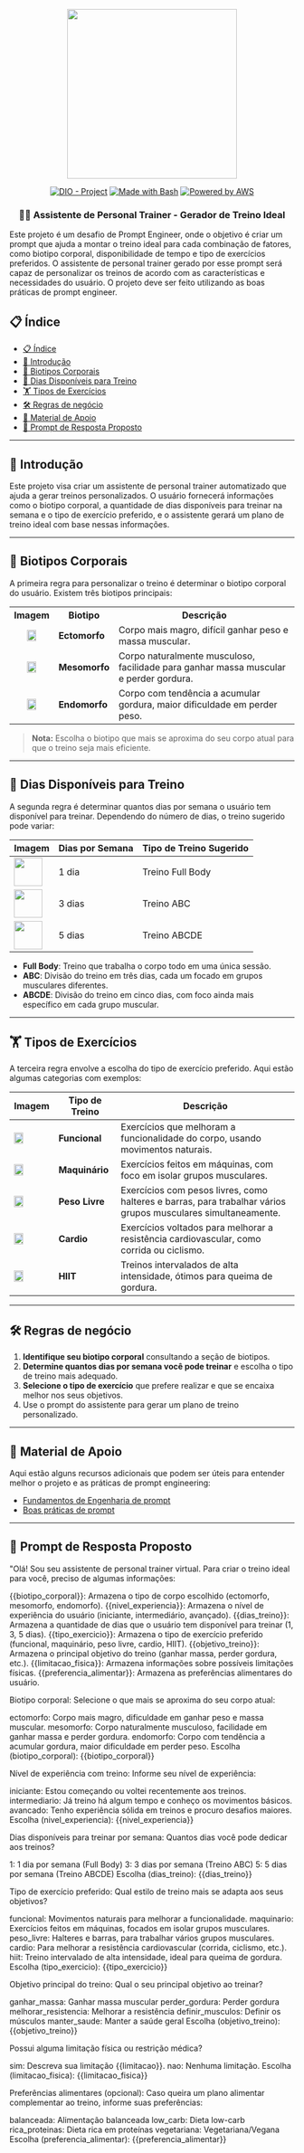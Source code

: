 <p align="center">
    <img width="300px" src=".github/assets/logo_2.png">
</p>

<p align="center">
<a href="https://dio.me/"><img src="https://img.shields.io/badge/DIO-Project-FED564?logo=youtube" alt="DIO - Project"></a>
<a href="https://www.gnu.org/software/bash/" title="Go to Bash homepage"><img src="https://img.shields.io/badge/Prompt-Project-FED564?logo=gnu-bash&amp;logoColor=white" alt="Made with Bash"></a>
<a href="https://aws.amazon.com/" title="Powered by AWS">
  <img src="https://img.shields.io/badge/Powered%20by-AWS-FED564?logo=icloud&logoColor=white" alt="Powered by AWS">
</a>
</p>

<p align="center">
  <h3 align="center">🏋️‍♂️ Assistente de Personal Trainer - Gerador de Treino Ideal</h3>
Este projeto é um desafio de Prompt Engineer, onde o objetivo é criar um prompt que ajuda a montar o treino ideal para cada combinação de fatores, como biotipo corporal, disponibilidade de tempo e tipo de exercícios preferidos. O assistente de personal trainer gerado por esse prompt será capaz de personalizar os treinos de acordo com as características e necessidades do usuário.
O projeto deve ser feito utilizando as boas práticas de prompt engineer.
</p>

## 📋 Índice

- [📋 Índice](#-índice)
- [📝 Introdução](#-introdução)
- [💪 Biotipos Corporais](#-biotipos-corporais)
- [📅 Dias Disponíveis para Treino](#-dias-disponíveis-para-treino)
- [🏋️ Tipos de Exercícios](#️-tipos-de-exercícios)
- [🛠️ Regras de negócio](#️-regras-de-negócio)
- [📖 Material de Apoio](#-material-de-apoio)
- [🎯 Prompt de Resposta Proposto](#-prompt-de-resposta-proposto)

---

## 📝 Introdução

Este projeto visa criar um assistente de personal trainer automatizado que ajuda a gerar treinos personalizados. O usuário fornecerá informações como o biotipo corporal, a quantidade de dias disponíveis para treinar na semana e o tipo de exercício preferido, e o assistente gerará um plano de treino ideal com base nessas informações.

---

## 💪 Biotipos Corporais

A primeira regra para personalizar o treino é determinar o biotipo corporal do usuário. Existem três biotipos principais:

<table>
  <tr>
    <th>Imagem</th>
    <th>Biotipo</th>
    <th>Descrição</th>
  </tr>
  <tr>
    <td style="text-align: center;">
      <img src=".github/assets/ectomorph.jpg" width="50%" height="50%">
    </td>
    <td><strong>Ectomorfo</strong></td>
    <td>Corpo mais magro, difícil ganhar peso e massa muscular.</td>
  </tr>
  <tr>
    <td style="text-align: center;">
      <img src=".github/assets/mesomorph.jpg" width="50%" height="50%">
    </td>
    <td><strong>Mesomorfo</strong></td>
    <td>Corpo naturalmente musculoso, facilidade para ganhar massa muscular e perder gordura.</td>
  </tr>
  <tr>
    <td style="text-align: center;">
      <img src=".github/assets/endmorph.jpg" width="50%" height="50%">
    </td>
    <td><strong>Endomorfo</strong></td>
    <td>Corpo com tendência a acumular gordura, maior dificuldade em perder peso.</td>
  </tr>
</table>

> **Nota:** Escolha o biotipo que mais se aproxima do seu corpo atual para que o treino seja mais eficiente.

---

## 📅 Dias Disponíveis para Treino

A segunda regra é determinar quantos dias por semana o usuário tem disponível para treinar. Dependendo do número de dias, o treino sugerido pode variar:

| **Imagem**                                                     | **Dias por Semana** | **Tipo de Treino Sugerido** |
| -------------------------------------------------------------- | ------------------- | --------------------------- |
| <img src=".github/assets/calendar.png" width="50" height="50"> | 1 dia               | Treino Full Body            |
| <img src=".github/assets/calendar.png" width="50" height="50"> | 3 dias              | Treino ABC                  |
| <img src=".github/assets/calendar.png" width="50" height="50"> | 5 dias              | Treino ABCDE                |

- **Full Body**: Treino que trabalha o corpo todo em uma única sessão.
- **ABC**: Divisão do treino em três dias, cada um focado em grupos musculares diferentes.
- **ABCDE**: Divisão do treino em cinco dias, com foco ainda mais específico em cada grupo muscular.

---

## 🏋️ Tipos de Exercícios

A terceira regra envolve a escolha do tipo de exercício preferido. Aqui estão algumas categorias com exemplos:

| **Imagem**                                                       | **Tipo de Treino** | **Descrição**                                                                                                 |
| ---------------------------------------------------------------- | ------------------ | ------------------------------------------------------------------------------------------------------------- |
| <img src=".github/assets/dumbells.png" width="50%" height="50%"> | **Funcional**      | Exercícios que melhoram a funcionalidade do corpo, usando movimentos naturais.                                |
| <img src=".github/assets/4760665.png" width="50%" height="50%">  | **Maquinário**     | Exercícios feitos em máquinas, com foco em isolar grupos musculares.                                          |
| <img src=".github/assets/barr.png" width="50%" height="50%">     | **Peso Livre**     | Exercícios com pesos livres, como halteres e barras, para trabalhar vários grupos musculares simultaneamente. |
| <img src=".github/assets/cardio.png" width="50%" height="50%">   | **Cardio**         | Exercícios voltados para melhorar a resistência cardiovascular, como corrida ou ciclismo.                     |
| <img src=".github/assets/hiit.png" width="50%" height="50%">     | **HIIT**           | Treinos intervalados de alta intensidade, ótimos para queima de gordura.                                      |

---

## 🛠️ Regras de negócio

1. **Identifique seu biotipo corporal** consultando a seção de biotipos.
2. **Determine quantos dias por semana você pode treinar** e escolha o tipo de treino mais adequado.
3. **Selecione o tipo de exercício** que prefere realizar e que se encaixa melhor nos seus objetivos.
4. Use o prompt do assistente para gerar um plano de treino personalizado.

---

## 📖 Material de Apoio

Aqui estão alguns recursos adicionais que podem ser úteis para entender melhor o projeto e as práticas de prompt engineering:

- [Fundamentos de Engenharia de prompt](https://elidianaandrade.gitbook.io/fundamentos-de-engenharia-de-prompts-com-claude-3)
- [Boas práticas de prompt](https://aline-antunes.gitbook.io/otimize-seus-prompts-e-aprenda-mais-usando-ias-1)

---

## 🎯 Prompt de Resposta Proposto

"Olá! Sou seu assistente de personal trainer virtual. Para criar o treino ideal para você, preciso de algumas informações:

{{biotipo_corporal}}: Armazena o tipo de corpo escolhido (ectomorfo, mesomorfo, endomorfo).
{{nivel_experiencia}}: Armazena o nível de experiência do usuário (iniciante, intermediário, avançado).
{{dias_treino}}: Armazena a quantidade de dias que o usuário tem disponível para treinar (1, 3, 5 dias).
{{tipo_exercicio}}: Armazena o tipo de exercício preferido (funcional, maquinário, peso livre, cardio, HIIT).
{{objetivo_treino}}: Armazena o principal objetivo do treino (ganhar massa, perder gordura, etc.).
{{limitacao_fisica}}: Armazena informações sobre possíveis limitações físicas.
{{preferencia_alimentar}}: Armazena as preferências alimentares do usuário.

Biotipo corporal: Selecione o que mais se aproxima do seu corpo atual:

ectomorfo: Corpo mais magro, dificuldade em ganhar peso e massa muscular.
mesomorfo: Corpo naturalmente musculoso, facilidade em ganhar massa e perder gordura.
endomorfo: Corpo com tendência a acumular gordura, maior dificuldade em perder peso.
Escolha (biotipo_corporal): {{biotipo_corporal}}

Nível de experiência com treino: Informe seu nível de experiência:

iniciante: Estou começando ou voltei recentemente aos treinos.
intermediario: Já treino há algum tempo e conheço os movimentos básicos.
avancado: Tenho experiência sólida em treinos e procuro desafios maiores.
Escolha (nivel_experiencia): {{nivel_experiencia}}

Dias disponíveis para treinar por semana: Quantos dias você pode dedicar aos treinos?

1: 1 dia por semana (Full Body)
3: 3 dias por semana (Treino ABC)
5: 5 dias por semana (Treino ABCDE)
Escolha (dias_treino): {{dias_treino}}

Tipo de exercício preferido: Qual estilo de treino mais se adapta aos seus objetivos?

funcional: Movimentos naturais para melhorar a funcionalidade.
maquinario: Exercícios feitos em máquinas, focados em isolar grupos musculares.
peso_livre: Halteres e barras, para trabalhar vários grupos musculares.
cardio: Para melhorar a resistência cardiovascular (corrida, ciclismo, etc.).
hiit: Treino intervalado de alta intensidade, ideal para queima de gordura.
Escolha (tipo_exercicio): {{tipo_exercicio}}

Objetivo principal do treino: Qual o seu principal objetivo ao treinar?

ganhar_massa: Ganhar massa muscular
perder_gordura: Perder gordura
melhorar_resistencia: Melhorar a resistência
definir_musculos: Definir os músculos
manter_saude: Manter a saúde geral
Escolha (objetivo_treino): {{objetivo_treino}}

Possui alguma limitação física ou restrição médica?

sim: Descreva sua limitação {{limitacao}}.
nao: Nenhuma limitação.
Escolha (limitacao_fisica): {{limitacao_fisica}}

Preferências alimentares (opcional): Caso queira um plano alimentar complementar ao treino, informe suas preferências:

balanceada: Alimentação balanceada
low_carb: Dieta low-carb
rica_proteinas: Dieta rica em proteínas
vegetariana: Vegetariana/Vegana
Escolha (preferencia_alimentar): {{preferencia_alimentar}}


